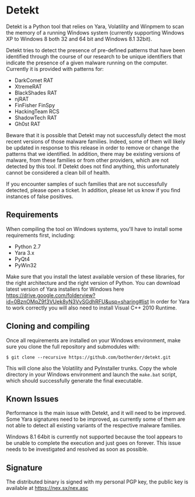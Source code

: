 Detekt
======

Detekt is a Python tool that relies on Yara, Volatility and Winpmem to scan the memory of a running Windows system (currently supporting Windows XP to Windows 8 both 32 and 64 bit and Windows 8.1 32bit).

Detekt tries to detect the presence of pre-defined patterns that have been identified through the course of our research to be unique identifiers that indicate the presence of a given malware running on the computer. Currently it is provided with patterns for:

- DarkComet RAT
- XtremeRAT
- BlackShades RAT
- njRAT
- FinFisher FinSpy
- HackingTeam RCS
- ShadowTech RAT
- Gh0st RAT

Beware that it is possible that Detekt may not successfully detect the most recent versions of those malware families. Indeed, some of them will likely be updated in response to this release in order to remove or change the patterns that we identified. In addition, there may be existing versions of malware, from these families or from other providers, which are not detected by this tool. If Detekt does not find anything, this unfortunately cannot be considered a clean bill of health.

If you encounter samples of such families that are not successfully detected, please open a ticket. In addition, please let us know if you find instances of false positives.

Requirements
------------

When compiling the tool on Windows systems, you'll have to install some requirements first, including:

- Python 2.7
- Yara 3.x
- PyQt4
- PyWin32

Make sure that you install the latest available version of these libraries, for the right architecture and the right version of Python.
You can download latest version of Yara installers for Windows here https://drive.google.com/folderview?id=0BznOMqZ9f3VUek8yN3VvSGdhRFU&usp=sharing#list
In order for Yara to work correctly you will also need to install Visual C++ 2010 Runtime.

Cloning and compiling
---------------------

Once all requirements are installed on your Windows environment, make sure you clone the full repository and submodules with:

    $ git clone --recursive https://github.com/botherder/detekt.git

This will clone also the Volatility and PyInstaller trunks. Copy the whole directory in your Windows environment and launch the ``make.bat`` script, which should successfully generate the final executable.

Known Issues
------------

Performance is the main issue with Detekt, and it will need to be improved.
Some Yara signatures need to be improved, as currently some of them are not able to detect all existing variants of the respective malware families.

Windows 8.1 64bit is currently not supported because the tool appears to be unable to complete the execution and just goes on forever. This issue needs to be investigated and resolved as soon as possible.

Signature
---------

The distributed binary is signed with my personal PGP key, the public key is available at https://nex.sx/nex.asc
